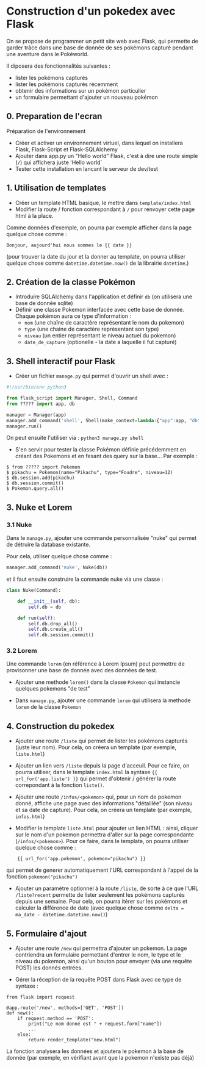Construction d'un pokedex avec Flask
======================================

On se propose de programmer un petit site web avec Flask, qui permette de garder
trâce dans une base de donnée de ses pokémons capturé pendant une aventure dans 
le Pokéworld.

Il diposera des fonctionnalités suivantes :

- lister les pokémons capturés
- lister les pokémons capturés récemment
- obtenir des informations sur un pokémon particulier
- un formulaire permettant d'ajouter un nouveau pokémon



## 0. Preparation de l'ecran

Préparation de l'environnement

- Créer et activer un environnement virtuel, dans lequel on installera Flask, Flask-Script et Flask-SQLAlchemy
- Ajouter dans app.py un "Hello world" Flask, c'est à dire une route simple (`/`) qui affichera juste 'Hello world`
- Tester cette installation en lancant le serveur de dev/test 



## 1. Utilisation de templates

- Créer un template HTML basique, le mettre dans `template/index.html`
- Modifier la route / fonction correspondant à `/` pour renvoyer cette page html
  à la place.

Comme données d'exemple, on pourra par exemple afficher dans la page quelque
  chose comme : 

```
Bonjour, aujourd'hui nous sommes le {{ date }}
```

(pour trouver la date du jour et la donner au template, on pourra utiliser
quelque chose comme `datetime.datetime.now()` de la librairie `datetime`.)


## 2. Création de la classe Pokémon

- Introduire SQLAlchemy dans l'application et définir `db` (on utilisera une
  base de donnée sqlite)
- Définir une classe Pokemon interfacée avec cette base de donnée. Chaque
  pokémon aura ce type d'information : 
     - `nom` (une chaîne de caractère représentant le nom du pokemon)
     - `type` (une chaine de caractère représentant son type)
     - `niveau` (un entier représentant le niveau actuel du pokemon)
     - `date_de_capture` (optionelle - la date a laquelle il fut capturé)



## 3. Shell interactif pour Flask

- Créer un fichier `manage.py` qui permet d'ouvrir un shell avec : 

```python
#!/usr/bin/env python3

from flask_script import Manager, Shell, Command
from ????? import app, db

manager = Manager(app)
manager.add_command('shell', Shell(make_context=lambda:{"app":app, "db":db}))
manager.run()
```

On peut ensuite l'utiliser via : `python3 manage.py shell`

- S'en servir pour tester la classe Pokémon définie précédemment en créant des
  Pokemons et en fesant des query sur la base... Par exemple : 

```
$ from ????? import Pokemon
$ pikachu = Pokemon(name="Pikachu", type="Foudre", niveau=12)
$ db.session.add(pikachu)
$ db.session.commit()
$ Pokemon.query.all()
```

## 3. Nuke et Lorem

### 3.1 Nuke

Dans le `manage.py`, ajouter une commande personnalisée "nuke" qui permet de
détruire la database existante.

Pour cela, utiliser quelque chose comme : 

```python
manager.add_command('nuke', Nuke(db))
```

  et il faut ensuite construire la commande nuke via une classe : 

```python
class Nuke(Command):

    def __init__(self, db):
        self.db = db

    def run(self):
        self.db.drop_all()
        self.db.create_all()
        self.db.session.commit()
```

### 3.2 Lorem

Une commande `lorem` (en référence à Lorem Ipsum) peut permettre de provisonner
une base de donnée avec des données de test.

- Ajouter une methode `lorem()` dans la classe `Pokemon` qui instancie quelques
  pokemons "de test"

- Dans `manage.py`, ajouter une commande `lorem` qui utilisera la methode
  `lorem` de la classe `Pokemon`


## 4. Construction du pokedex

- Ajouter une route `/liste` qui permet de lister les pokémons capturés (juste
  leur nom). Pour cela, on créera un template (par exemple, `liste.html`)

- Ajouter un lien vers `/liste` depuis la page d'acceuil. Pour ce faire, on
  pourra utiliser, dans le template `index.html` la syntaxe `{{ url_for('app.liste') }}`
  qui permet d'obtenir / générer la route correpondant à la fonction `liste()`.

- Ajouter une route `/infos/<pokemon>` qui, pour un nom de pokemon donné,
  affiche une page avec des informations "détaillée" (son niveau et sa date de
  capture). Pour cela, on créera un template (par exemple, `infos.html`)

- Modifier le template `liste.html` pour ajouter un lien HTML : ainsi, cliquer
  sur le nom d'un pokemon permettra d'aller sur la page correspondante
  (`/infos/<pokemon>`). Pour ce faire, dans le template, on pourra utiliser
  quelque chose comme :

```
    {{ url_for('app.pokemon', pokemon="pikachu") }}
```

qui permet de generer automatiquement l'URL correspondant à l'appel de la
fonction `pokemon("pikachu")`

- Ajouter un paramètre optionnel à la route `/liste`, de sorte à ce que l'URL
  `/liste?recent` permette de lister seulement les pokémons capturés depuis une
  semaine. Pour cela, on pourra itérer sur les pokémons et calculer la
  différence de date (avec quelque chose comme `delta = ma_date -
  datetime.datetime.now()`)


## 5. Formulaire d'ajout

- Ajouter une route `/new` qui permettra d'ajouter un pokemon. La page
  contriendra un formulaire permettant d'entrer le nom, le type et le niveau du
  pokemon, ainsi qu'un bouton pour envoyer (via une requête POST) les donnés
  entrées.

- Gérer la réception de la requête POST dans Flask avec ce type de syntaxe : 

```
from flask import request

@app.route('/new', methods=['GET', 'POST'])
def new():
    if request.method == 'POST':
        print("Le nom donné est " + request.form["name"])
        ...
    else:
        return render_template("new.html")
```

La fonction analysera les données et ajoutera le pokemon à la base de donnée
(par exemple, en vérifiant avant que la pokemon n'existe pas déjà)



